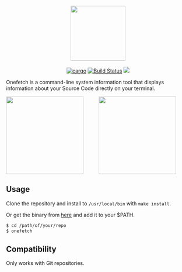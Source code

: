 <p align="center">
  <img src="https://github.com/o2sh/onefetch/blob/master/assets/onefetch.png" height="150px"></h3><br><br>
  <a href="https://crates.io/crates/onefetch"><img src="https://img.shields.io/badge/crates.io-1.0.5-red.svg" alt="cargo"></a>
  <a href="https://travis-ci.org/o2sh/onefetch"><img src="https://travis-ci.org/o2sh/onefetch.svg?branch=master" alt="Build Status"></a>
  <a href="./LICENSE.md"><img src="https://img.shields.io/badge/license-MIT-blue.svg"></a>
</p>

Onefetch is a command-line system information tool that displays information about your Source Code directly on your terminal.

<p align="center">
<img src="https://github.com/o2sh/onefetch/blob/master/assets/rust.png" align="left" height="212px">
<img src="https://github.com/o2sh/onefetch/blob/master/assets/java.png" height="212px">
</p>

## Usage

Clone the repository and install to `/usr/local/bin` with `make install`.

Or get the binary from [here](https://github.com/o2sh/onefetch/releases) and add it to your $PATH.

```sh
$ cd /path/of/your/repo
$ onefetch
```

## Compatibility

Only works with Git repositories.
